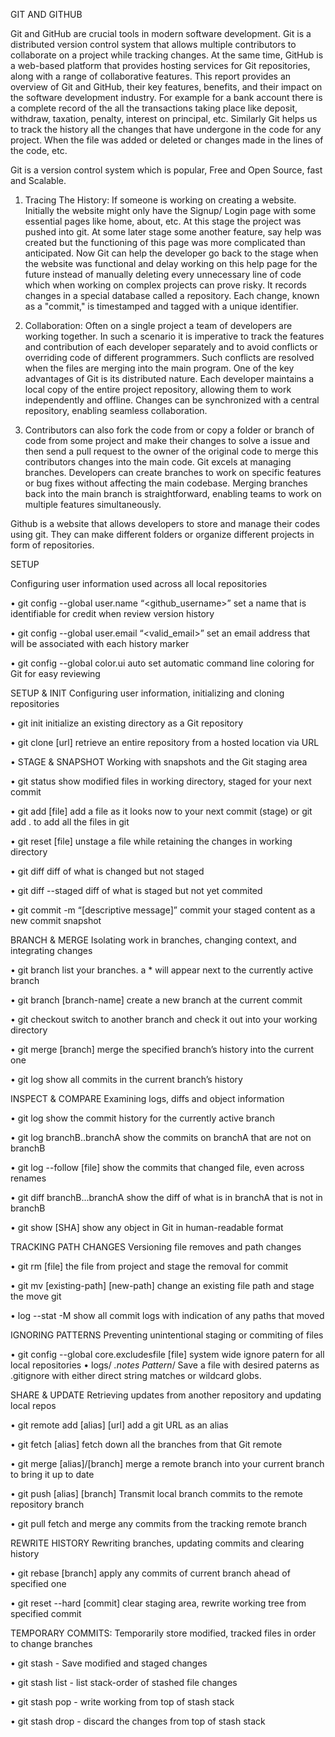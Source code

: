 
GIT AND GITHUB

Git and GitHub are crucial tools in modern software development. Git is a distributed version control system that allows multiple contributors to collaborate on a project while tracking changes. At the same time, GitHub is a web-based platform that provides hosting services for Git repositories, along with a range of collaborative features. This report provides an overview of Git and GitHub, their key features, benefits, and their impact on the software development industry.
For example for a bank account there is a complete record of the all the transactions taking place like deposit, withdraw, taxation, penalty, interest on principal, etc. Similarly Git helps us to track the history all the changes that have undergone in the code for any project. When the file was added or deleted or changes made in the lines of the code, etc.

Git is a version control system which is popular, Free and Open Source, fast and Scalable.

1)	Tracing The History: If someone is working on creating a website. Initially the website might only have the Signup/ Login page with some essential pages like home, about, etc. At this stage the project was pushed into git. At some later stage some another feature, say help was created but the functioning of this page was more complicated than anticipated. Now Git can help the developer go back to the stage when the website was functional and delay working on this help page for the future instead of manually deleting every unnecessary line of code which when working on complex projects can prove risky. It records changes in a special database called a repository. Each change, known as a "commit," is timestamped and tagged with a unique identifier.

2)	Collaboration: Often on a single project a team of developers are working together. In such a scenario it is imperative to track the features and contribution of each developer separately and to avoid conflicts or overriding code of different programmers. Such conflicts are resolved when the files are merging into the main program. One of the key advantages of Git is its distributed nature. Each developer maintains a local copy of the entire project repository, allowing them to work independently and offline. Changes can be synchronized with a central repository, enabling seamless collaboration.


3)	Contributors can also fork the code from or copy a folder or branch of code from some project and make their changes to solve a issue and then send a pull request to the owner of the original code to merge this contributors changes into the main code. Git excels at managing branches. Developers can create branches to work on specific features or bug fixes without affecting the main codebase. Merging branches back into the main branch is straightforward, enabling teams to work on multiple features simultaneously.

Github is a website that allows developers to store and manage their codes using git. They can make different folders or organize different projects in form of repositories. 

SETUP 

Configuring user information used across all local repositories 

•	git config --global user.name “<github_username>” 
set a name that is identifiable for credit when review version history 

•	git config --global user.email “<valid_email>” 
set an email address that will be associated with each history marker 

•	git config --global color.ui auto 
set automatic command line coloring for Git for easy reviewing


SETUP & INIT 
Configuring user information, initializing and cloning repositories

•	git init 
initialize an existing directory as a Git repository 

•	git clone [url] 
retrieve an entire repository from a hosted location via URL


•	STAGE & SNAPSHOT 
Working with snapshots and the Git staging area 

•	git status 
show modified files in working directory, staged for your next commit 

•	git add [file] 
add a file as it looks now to your next commit (stage) 
or
git add .
to add all the files in git

•	git reset [file] 
unstage a file while retaining the changes in working directory 

•	git diff
diff of what is changed but not staged 

•	git diff --staged 
diff of what is staged but not yet commited 

•	git commit -m “[descriptive message]” 
commit your staged content as a new commit snapshot


BRANCH & MERGE
Isolating work in branches, changing context, and integrating changes 

•	git branch 
list your branches. a * will appear next to the currently active branch 

•	git branch [branch-name] 
create a new branch at the current commit 

•	git checkout 
switch to another branch and check it out into your working directory 

•	git merge [branch] 
merge the specified branch’s history into the current one 

•	git log 
show all commits in the current branch’s history


INSPECT & COMPARE 
Examining logs, diffs and object information 

•	git log 
show the commit history for the currently active branch 

•	git log branchB..branchA 
show the commits on branchA that are not on branchB 

•	git log --follow [file] 
show the commits that changed file, even across renames 

•	git diff branchB...branchA 
show the diff of what is in branchA that is not in branchB 

•	git show [SHA] 
show any object in Git in human-readable format


TRACKING PATH CHANGES 
Versioning file removes and path changes 

•	git rm [file] 
the file from project and stage the removal for commit 

•	git mv [existing-path] [new-path] 
change an existing file path and stage the move git 

•	log --stat -M 
show all commit logs with indication of any paths that moved


IGNORING PATTERNS 
Preventing unintentional staging or commiting of files 

•	git config --global core.excludesfile [file] 
system wide ignore patern for all local repositories 
•	logs/ 
*.notes 
Pattern*/ 
Save a file with desired paterns as .gitignore with either direct string matches or wildcard globs.

SHARE & UPDATE 
Retrieving updates from another repository and updating local repos 

•	git remote add [alias] [url] 
add a git URL as an alias 

•	git fetch [alias] 
fetch down all the branches from that Git remote 

•	git merge [alias]/[branch] 
merge a remote branch into your current branch to bring it up to date 

•	git push [alias] [branch] 
Transmit local branch commits to the remote repository branch 

•	git pull 
fetch and merge any commits from the tracking remote branch

REWRITE HISTORY 
Rewriting branches, updating commits and clearing history 

•	git rebase [branch] 
apply any commits of current branch ahead of specified one 

•	git reset --hard [commit] 
clear staging area, rewrite working tree from specified commit

TEMPORARY COMMITS: 
Temporarily store modified, tracked files in order to change branches 

•	git stash -
Save modified and staged changes 

•	git stash list -
list stack-order of stashed file changes 

•	git stash pop -
write working from top of stash stack 

•	git stash drop -
discard the changes from top of stash stack
